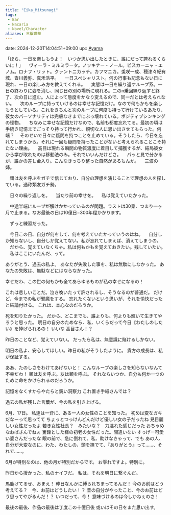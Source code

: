 ```yaml
---
title: "Eika_Mitsunagi"
tags:
 - Bar
 - Nacaria
 - Novel/Character
aliases: 三繋瑛華
---
```


date: 2024-12-20T14:04:51+09:00
up:: [Ayama](Ayama.md)



「ほら、一日を楽しもうよ！　いつか思い出したときに、誰にだって誇れるくらいに！」
　ヴィーラ・ミルミラータ。ノッキナー・ノール。ビスカーニャ・エノム。ロナフ・リット。クァントニカッチ。カフマニカ。兎咲一成、穂津々紀有城、沓川義弥、真禾浩平。
　一日スペシャリスト。何の行事も記念もない日に現れ、一日の楽しみ方を教えてくれる。
　実態は一日を繰り返すループ系。一日の終わりに姿を消し、同じ日の別の場所に現れる。二のn乗回繰り返すと終了、次の日に進む。人によって態度をかなり変えるので、同一だとは考えられない。
　次のループに持っていけるのは幸せな記憶だけ。なので何もかもを楽しもうとしている。これをきちんと次のループに何度も持って行けているあたり、彼女のパーソナリティは完膚なきまでにぶっ壊れている。ポジティブシンキングの怪物。
　ちなみに幸せな記憶だけなので、名前も都度忘れてる。最初の頃は手続き記憶までごっそり持って行かれ、親切な人に思い出させてもらった。何端？
　そのせいで日々に疑問を持つことを止めている。そうしたら、今日を忘れてしまうから。それに一回も疑問を持ったことがないと考えられることこそ持たない理由。
　高目は現れる瞬間の物質濃度に着目して捕獲するが、結局彼女から学び取れたのは移動法のみ。それでいいんだけどさ。
　パッと見で分かるが、誰かの差し金入り。こんなきっちり整った自然があるもんか。
　三波の姉。

　類は友を呼ぶをガチで信じており、自分の理想を演じることで理想の人を探している。通称類友ガチ勢。




　日々の繰り返しを。
　当たり前の幸せを。
　私は覚えていたかった。



　中途半端にループが解けかかっているのが問題。ラストは30乗、つまり一ヶ月で止まる。なお最後の日は10億日=300年程かかります。


　ずっと練習だった。




　今日この日、自分が何をして、何を考えていたかっていうのはね。
　自分しか知らないし、自分しか覚えてない。私が忘れてしまえば、消えてしまうの。
　だから、覚えていなくちゃ。私は何もかもを覚えておきたい。残していたい。
　私はここにいたんだ、って。

ありがとう、過去の私よ。
あなたが失敗した事を、私は無駄にしなかった。
あなたの失敗は、無駄などにはならなかった。

幸せだわ、この世の何もかも全てあらゆるものが私の幸せになるの！

これは悲しいことだ。泣き喚いたって許されるし、そうなるのが普通だ。
だけど、今までの私が邪魔をする。
忘れたくないという思いが、それを愉快だったと結論付ける。
これは、本心なのだろうか。

死を知りたかった。
だから、どこまでも、誰よりも、何よりも輝いて生きてやろうと思った。
明日の自分のためなら、私、いくらだって今日《わたしのしたい》を捧げられるの！
いいな
高目さん！？

昨日のことなど、覚えていない。
だったら私は、無意識に賭けるしかない。

明日の私よ、安心してほしい。昨日の私がそうしたように。
貴方の成長は、私が保証する。

ああ、たのしさをわけてあげないと！
こんなループの楽しさを知らないなんて不幸だわ！
類は友を呼ぶ。友は類を呼ぶ。
それならいつか、自分も何か一つのために命をかけられるのだろうか。


記憶をなくすからやたらと鋭い洞察力
これ置き手紙さんでは？

過去の私が残した言葉が、今の私を引き上げる。

6月、17日。
私達は一斉に、ある一人の女性のことを知った。
初めは変なガキだなーって思ってて
ちょっとつっけんどんだけど優しい女の子だったね
見目麗しい女性だったよ
若き女性社長？　みたいな？　力溢れた感じだった
おちゃめなおばさんでねぇ
矍鑠とした様の初老の女性だった。間違いない
すっげー可愛い婆さんだったな
眼の前で、急に倒れて、私、助けなきゃって、でも
あの人、自分が大変なのに、わた、わたしの、頭を撫でて、『ありがとう』って……、それで……。

6月が特別なのは、他の月が特別だからです。
お零れですよ。特別に。

昨日から授かった、私のナイフだ。
私は、それを明日に繋ぐんだ。

馬鹿げてるぜ、おまえ！
昨日なんかに縛られちまってるんだ！
今のお前はどう考えてる？　今、お前はどうしたい！？
昔の自分がやったこと、今のお前はどう思ってやがるんだ！？
いつだって、今！
意味づけるのは今しかねぇのさ！


最後の最後、作品の最後は丁度この十億日後
或いはその日をまた思い出す。